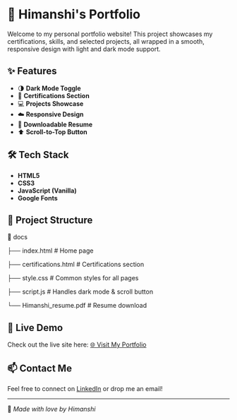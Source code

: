 # 🌸 Himanshi's Portfolio

Welcome to my personal portfolio website! This project showcases my certifications, skills, and selected projects, all wrapped in a smooth, responsive design with light and dark mode support.

## ✨ Features

- 🌗 **Dark Mode Toggle**
- 📜 **Certifications Section**
- 💻 **Projects Showcase**
- ☁️ **Responsive Design**
- 📄 **Downloadable Resume**
- ⬆️ **Scroll-to-Top Button**

## 🛠️ Tech Stack

- **HTML5**
- **CSS3**
- **JavaScript (Vanilla)**
- **Google Fonts**

## 📂 Project Structure

📁 docs

├── index.html # Home page

├── certifications.html # Certifications section

├── style.css # Common styles for all pages

├── script.js # Handles dark mode & scroll button

└── Himanshi_resume.pdf # Resume download


## 🚀 Live Demo

Check out the live site here: [🌐 Visit My Portfolio](https://hi-soul-surfer.github.io/Portfolio-site/)

## 📫 Contact Me

Feel free to connect on [LinkedIn](https://www.linkedin.com/in/himanshi-sharma731) or drop me an email!

---

🌷 *Made with love by Himanshi*


